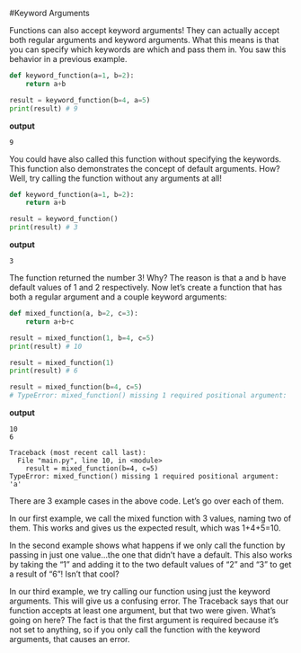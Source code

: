  #Keyword Arguments

Functions can also accept keyword arguments! They can actually accept both regular arguments and keyword arguments. What this means is that you can specify which keywords are which and pass them in. You saw this behavior in a previous example.
```python
def keyword_function(a=1, b=2):
    return a+b

result = keyword_function(b=4, a=5)
print(result) # 9
```
**output**
```
9
```
You could have also called this function without specifying the keywords. This function also demonstrates the concept of default arguments. How? Well, try calling the function without any arguments at all!

```python
def keyword_function(a=1, b=2):
    return a+b

result = keyword_function()
print(result) # 3
```
**output**
```
3
```
The function returned the number 3! Why? The reason is that a and b have default values of 1 and 2 respectively. Now let’s create a function that has both a regular argument and a couple keyword arguments:

```python
def mixed_function(a, b=2, c=3):
    return a+b+c

result = mixed_function(1, b=4, c=5)
print(result) # 10

result = mixed_function(1)
print(result) # 6

result = mixed_function(b=4, c=5)
# TypeError: mixed_function() missing 1 required positional argument: 'a'
```
**output**
```
10
6

Traceback (most recent call last):
  File "main.py", line 10, in <module>
    result = mixed_function(b=4, c=5)
TypeError: mixed_function() missing 1 required positional argument: 'a'
```
There are 3 example cases in the above code. Let’s go over each of them.

In our first example, we call the mixed function with 3 values, naming two of them. This works and gives us the expected result, which was 1+4+5=10.

In the second example shows what happens if we only call the function by passing in just one value…the one that didn’t have a default. This also works by taking the “1” and adding it to the two default values of “2” and “3” to get a result of “6”! Isn’t that cool?

In our third example, we try calling our function using just the keyword arguments. This will give us a confusing error. The Traceback says that our function accepts at least one argument, but that two were given. What’s going on here? The fact is that the first argument is required because it’s not set to anything, so if you only call the function with the keyword arguments, that causes an error.
